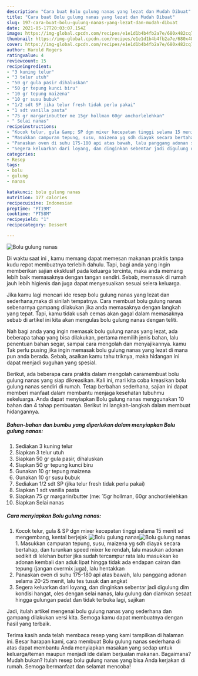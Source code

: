 ```yaml
---
description: "Cara buat Bolu gulung nanas yang lezat dan Mudah Dibuat"
title: "Cara buat Bolu gulung nanas yang lezat dan Mudah Dibuat"
slug: 197-cara-buat-bolu-gulung-nanas-yang-lezat-dan-mudah-dibuat
date: 2021-05-17T20:03:07.154Z
image: https://img-global.cpcdn.com/recipes/e1e1d1b4b4fb2a7e/680x482cq70/bolu-gulung-nanas-foto-resep-utama.jpg
thumbnail: https://img-global.cpcdn.com/recipes/e1e1d1b4b4fb2a7e/680x482cq70/bolu-gulung-nanas-foto-resep-utama.jpg
cover: https://img-global.cpcdn.com/recipes/e1e1d1b4b4fb2a7e/680x482cq70/bolu-gulung-nanas-foto-resep-utama.jpg
author: Harold Rogers
ratingvalue: 4
reviewcount: 15
recipeingredient:
- "3 kuning telur"
- "3 telur utuh"
- "50 gr gula pasir dihaluskan"
- "50 gr tepung kunci biru"
- "10 gr tepung maizena"
- "10 gr susu bubuk"
- "1/2 sdt SP jika telur fresh tidak perlu pakai"
- "1 sdt vanilla pasta"
- "75 gr margarinbutter me 15gr hollman 60gr anchorlelehkan"
- " Selai nanas"
recipeinstructions:
- "Kocok telur, gula &amp; SP dgn mixer kecepatan tinggi selama 15 menit sd mengembang, kental berjejak"
- "Masukkan campuran tepung, susu, maizena yg sdh diayak secara bertahap, dan turunkan speed mixer ke rendah, lalu masukan adonan sedikit di lelehan butter jika sudah tercampur rata lalu masukkan ke adonan kembali dan aduk lipat hingga tidak ada endapan cairan dan tepung (jangan overmix juga), lalu hentakkan"
- "Panaskan oven di suhu 175-180 api atas bawah, lalu panggang adonan selama 20-25 menit, lalu tes tusuk dan angkat"
- "Segera keluarkan dari loyang, dan dinginkan sebentar jadi digulung dlm kondisi hangat, oles dengan selai nanas, lalu gulung dan diamkan sesaat hingga gulungan padat dan tidak terbuka lagi, sajikan"
categories:
- Resep
tags:
- bolu
- gulung
- nanas

katakunci: bolu gulung nanas 
nutrition: 177 calories
recipecuisine: Indonesian
preptime: "PT19M"
cooktime: "PT58M"
recipeyield: "1"
recipecategory: Dessert

---
```



![Bolu gulung nanas](https://img-global.cpcdn.com/recipes/e1e1d1b4b4fb2a7e/680x482cq70/bolu-gulung-nanas-foto-resep-utama.jpg)

Di waktu  saat ini , kamu memang dapat memesan makanan praktis tanpa kudu repot membuatnya terlebih dahulu. Tapi, bagi anda yang ingin memberikan sajian eksklusif pada keluarga tercinta, maka anda memang lebih baik memasaknya dengan tangan sendiri. Sebab, memasak di rumah jauh lebih higienis dan juga dapat menyesuaikan sesuai selera keluarga.

Jika kamu lagi mencari ide resep bolu gulung nanas yang lezat dan sederhana,maka di sinilah tempatnya. Cara membuat bolu gulung nanas  sebenarnya gampang dilakukan jika anda memasaknya dengan langkah yang tepat. Tapi, kamu tidak usah cemas akan gagal dalam memasaknya 
sebab di artikel ini kita akan mengulas bolu gulung nanas dengan teliti.  



Nah bagi anda yang ingin memasak bolu gulung nanas yang lezat, ada beberapa tahap yang bisa dilakukan, pertama memilih jenis bahan, lalu penentuan bahan segar, sampai cara mengolah dan menyajikannya. kamu Tak perlu pusing jika ingin memasak bolu gulung nanas yang lezat di mana pun anda berada. Sebab, asalkan kamu  tahu triknya, maka hidangan ini dapat menjadi suguhan yang spesial.

Berikut, ada beberapa cara praktis  dalam mengolah caramembuat bolu gulung nanas yang siap dikreasikan. Kali ini, mari kita coba kreasikan bolu gulung nanas sendiri di rumah. Tetap berbahan sederhana, sajian ini dapat memberi manfaat dalam membantu menjaga kesehatan tubuhmu sekeluarga. Anda dapat menyiapkan Bolu gulung nanas menggunakan 10 bahan dan 4 tahap pembuatan. Berikut ini langkah-langkah dalam membuat hidangannya.

<!--inarticleads1-->

##### Bahan-bahan dan bumbu yang diperlukan dalam menyiapkan Bolu gulung nanas:

1. Sediakan 3 kuning telur
1. Siapkan 3 telur utuh
1. Siapkan 50 gr gula pasir, dihaluskan
1. Siapkan 50 gr tepung kunci biru
1. Gunakan 10 gr tepung maizena
1. Gunakan 10 gr susu bubuk
1. Sediakan 1/2 sdt SP (jika telur fresh tidak perlu pakai)
1. Siapkan 1 sdt vanilla pasta
1. Siapkan 75 gr margarin/butter (me: 15gr hollman, 60gr anchor)lelehkan
1. Siapkan  Selai nanas




<!--inarticleads2-->

##### Cara menyiapkan Bolu gulung nanas:

1. Kocok telur, gula &amp; SP dgn mixer kecepatan tinggi selama 15 menit sd mengembang, kental berjejak
<img src="https://img-global.cpcdn.com/steps/e338a98a3922fbe0/160x128cq70/bolu-gulung-nanas-langkah-memasak-1-foto.jpg" alt="Bolu gulung nanas"><img src="https://img-global.cpcdn.com/steps/0ef377712205b6eb/160x128cq70/bolu-gulung-nanas-langkah-memasak-1-foto.jpg" alt="Bolu gulung nanas">1. Masukkan campuran tepung, susu, maizena yg sdh diayak secara bertahap, dan turunkan speed mixer ke rendah, lalu masukan adonan sedikit di lelehan butter jika sudah tercampur rata lalu masukkan ke adonan kembali dan aduk lipat hingga tidak ada endapan cairan dan tepung (jangan overmix juga), lalu hentakkan
1. Panaskan oven di suhu 175-180 api atas bawah, lalu panggang adonan selama 20-25 menit, lalu tes tusuk dan angkat
1. Segera keluarkan dari loyang, dan dinginkan sebentar jadi digulung dlm kondisi hangat, oles dengan selai nanas, lalu gulung dan diamkan sesaat hingga gulungan padat dan tidak terbuka lagi, sajikan




Jadi, itulah artikel mengenai  bolu gulung nanas  yang sederhana dan gampang dilakukan versi kita. Semoga kamu dapat membuatnya dengan hasil yang terbaik. 

Terima kasih anda telah membaca resep yang kami tampilkan di halaman ini. Besar harapan kami, cara membuat  Bolu gulung nanas sederhana di atas dapat membantu Anda menyiapkan masakan yang sedap untuk keluarga/teman maupun menjadi ide dalam berjualan makanan. Bagaimana? Mudah bukan? Itulah resep bolu gulung nanas yang bisa Anda kerjakan di rumah. Semoga bermanfaat dan selamat mencoba!

